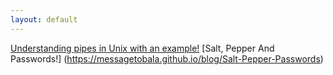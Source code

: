 ```yaml
---
layout: default
---
```


[Understanding pipes in Unix with an example!](https://messagetobala.github.io/blog/unix-pipes)
[Salt, Pepper And Passwords!] (https://messagetobala.github.io/blog/Salt-Pepper-Passwords)
